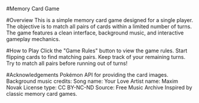 #Memory Card Game

#Overview
This is a simple memory card game designed for a single player. The objective is to match all pairs of cards within a limited number of turns. The game features a clean interface, background music, and interactive gameplay mechanics.

#How to Play
Click the "Game Rules" button to view the game rules.
Start flipping cards to find matching pairs.
Keep track of your remaining turns.
Try to match all pairs before running out of turns!

#Acknowledgements
Pokémon API for providing the card images.
Background music credits:
  Song name: Your Love
  Artist name: Maxim Novak
  License type: CC BY-NC-ND
  Source: Free Music Archive
Inspired by classic memory card games.
